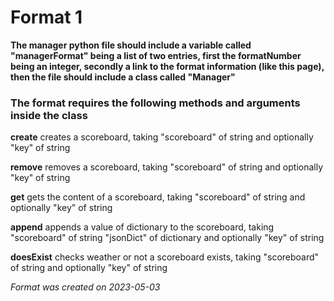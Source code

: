 # Format 1

**The manager python file should include a variable called "managerFormat" being a list of two entries, first the formatNumber being an integer, secondly a link to the format information (like this page), then the file should include a class called "Manager"**

### The format requires the following methods and arguments inside the class

**create**
creates a scoreboard, taking "scoreboard" of string and optionally "key" of string

**remove**
removes a scoreboard, taking "scoreboard" of string and optionally "key" of string

**get**
gets the content of a scoreboard, taking "scoreboard" of string and optionally "key" of string

**append**
appends a value of dictionary to the scoreboard, taking "scoreboard" of string "jsonDict" of dictionary and optionally "key" of string

**doesExist**
checks weather or not a scoreboard exists, taking "scoreboard" of string and optionally "key" of string

*Format was created on 2023-05-03*
